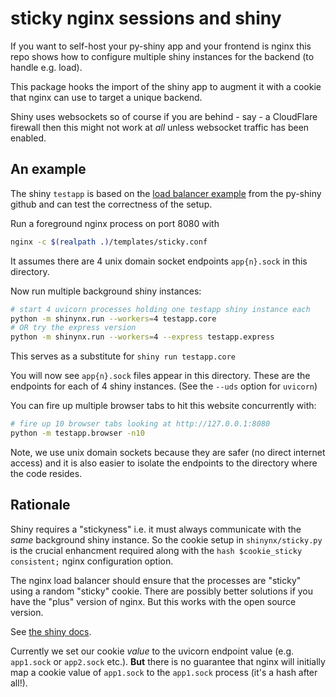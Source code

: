 # sticky nginx sessions and shiny

If you want to self-host your py-shiny app and your frontend is nginx this repo
shows how to configure multiple shiny instances for the backend (to handle e.g. load).

This package hooks the import of the shiny app to augment it with a cookie that nginx can use
to target a unique backend.

Shiny uses websockets so of course if you are behind - say - a CloudFlare firewall then this might not work
at *all* unless websocket traffic has been enabled.


## An example

The shiny `testapp` is based on the [load balancer example](https://github.com/posit-dev/py-shiny/blob/7ba8f90a44ee25f41aa8c258eceeba6807e0017a/examples/load_balance/app.py) from the py-shiny github and can
test the correctness of the setup.

Run a foreground nginx process on port 8080 with

```bash
nginx -c $(realpath .)/templates/sticky.conf
```
It assumes there are 4 unix domain socket endpoints `app{n}.sock` in this directory.

Now run multiple background shiny instances:

```bash
# start 4 uvicorn processes holding one testapp shiny instance each
python -m shinynx.run --workers=4 testapp.core
# OR try the express version
python -m shinynx.run --workers=4 --express testapp.express
```

This serves as a substitute for `shiny run testapp.core`

You will now see `app{n}.sock` files appear in this directory. These are the endpoints for each
of 4 shiny instances. (See the `--uds` option for `uvicorn`)


You can fire up multiple browser tabs to hit this website concurrently with:

```bash
# fire up 10 browser tabs looking at http://127.0.0.1:8080
python -m testapp.browser -n10
```

Note, we use unix domain sockets because they are safer (no direct internet access) and it is also
easier to isolate the endpoints to the directory where the code resides.

## Rationale

Shiny requires a "stickyness" i.e. it must always communicate with the *same* background
shiny instance. So the cookie setup in `shinynx/sticky.py` is the crucial enhancment required along with
the `hash $cookie_sticky consistent;` nginx configuration option.

The nginx load balancer should ensure that the processes are "sticky" using a
random "sticky" cookie. There are possibly better solutions if you have the "plus" version of nginx. But
this works with the open source version.

See [the shiny docs](https://shiny.posit.co/py/docs/deploy-on-prem.html#other-hosting-options).


Currently we set our cookie *value* to the uvicorn endpoint value (e.g. `app1.sock` or `app2.sock` etc.).
**But** there is no guarantee that nginx will initially map a cookie value of `app1.sock` to the
`app1.sock` process (it's a hash after all!).

